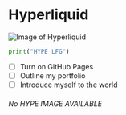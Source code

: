# Hyperliquid

![Image of Hyperliquid ](https://octodex.github.com/images/yaktocat.png)
```Python
print("HYPE LFG")
```

- [ ] Turn on GitHub Pages
- [ ] Outline my portfolio
- [ ] Introduce myself to the world
      
###### No HYPE IMAGE AVAILABLE
